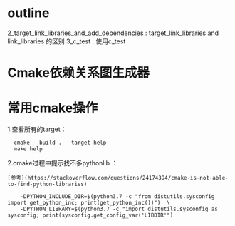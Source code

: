 # outline

2_target_link_libraries_and_add_dependencies : target_link_libraries and link_libraries 的区别
3_c_test : 使用c_test

# Cmake依赖关系图生成器

# 常用cmake操作
  1.查看所有的target：  
```shell
  cmake --build . --target help  
  make help
```

  2.cmake过程中提示找不多pythonlib ：

    [参考](https://stackoverflow.com/questions/24174394/cmake-is-not-able-to-find-python-libraries)
```shell
    -DPYTHON_INCLUDE_DIR=$(python3.7 -c "from distutils.sysconfig import get_python_inc; print(get_python_inc())")  \
    -DPYTHON_LIBRARY=$(python3.7 -c "import distutils.sysconfig as sysconfig; print(sysconfig.get_config_var('LIBDIR'")
```
     
